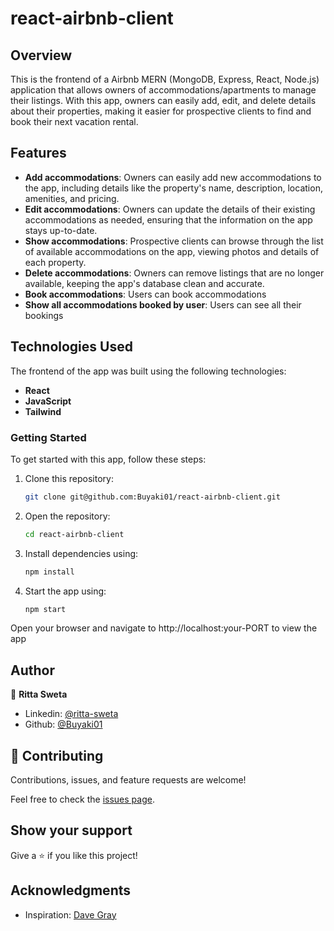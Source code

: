 # react-airbnb-client

## Overview
This is the frontend of a Airbnb MERN (MongoDB, Express, React, Node.js) application that allows owners of accommodations/apartments to manage their listings. With this app, owners can easily add, edit, and delete details about their properties, making it easier for prospective clients to find and book their next vacation rental.

## Features
- **Add accommodations**: Owners can easily add new accommodations to the app, including details like the property's name, description, location, amenities, and pricing.
- **Edit accommodations**: Owners can update the details of their existing accommodations as needed, ensuring that the information on the app stays up-to-date.
- **Show accommodations**: Prospective clients can browse through the list of available accommodations on the app, viewing photos and details of each property.
- **Delete accommodations**: Owners can remove listings that are no longer available, keeping the app's database clean and accurate.
- **Book accommodations**: Users can book accommodations
- **Show all accommodations booked by user**: Users can see all their bookings

## Technologies Used
The frontend of the app was built using the following technologies:

- **React**
- **JavaScript**
- **Tailwind**

### Getting Started
To get started with this app, follow these steps:

1. Clone this repository: 
    ```bash 
    git clone git@github.com:Buyaki01/react-airbnb-client.git
    ```

2. Open the repository: 
    ```bash 
    cd react-airbnb-client
    ```

3. Install dependencies using: 
    ```bash 
    npm install
    ```

4. Start the app using: 
    ```bash 
    npm start
    ``` 

  Open your browser and navigate to http://localhost:your-PORT to view the app

## Author
👤 **Ritta Sweta**

- Linkedin: [@ritta-sweta](https://www.linkedin.com/in/ritta-sweta/)
- Github: [@Buyaki01](https://github.com/Buyaki01)

## 🤝 Contributing

Contributions, issues, and feature requests are welcome!

Feel free to check the [issues page](https://github.com/Buyaki01/react-airbnb-client/issues).

## Show your support

Give a ⭐️ if you like this project!

## Acknowledgments
- Inspiration: [Dave Gray](https://www.youtube.com/@DaveGrayTeachesCode)

